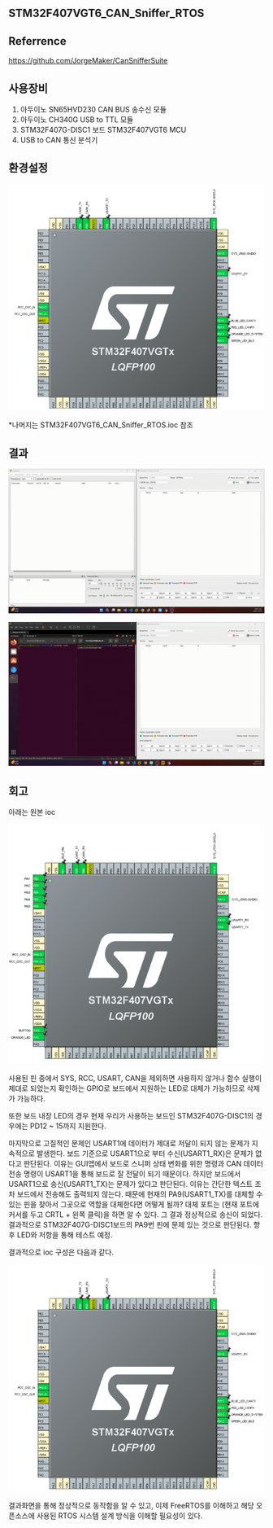 ## STM32F407VGT6_CAN_Sniffer_RTOS

## Referrence
https://github.com/JorgeMaker/CanSnifferSuite

## 사용장비
1. 아두이노 SN65HVD230 CAN BUS 송수신 모듈
2. 아두이노 CH340G USB to TTL 모듈
3. STM32F407G-DISC1 보드 STM32F407VGT6 MCU
4. USB to CAN 통신 분석기

## 환경설정
![capture1.png](capture1.png)

*나머지는 STM32F407VGT6_CAN_Sniffer_RTOS.ioc 참조

## 결과
![result1.png](result1.gif)

![result2.png](result2.gif)

## 회고
아래는 원본 ioc

![capture2.png](capture2.png)

사용된 핀 중에서 SYS, RCC, USART, CAN을 제외하면 사용하지 않거나 함수 실행이 제대로 되었는지 확인하는 GPIO로 보드에서 지원하는 LED로 대체가 가능하므로 삭제가 가능하다.

또한  보드 내장 LED의 경우 현재 우리가 사용하는 보드인 STM32F407G-DISC1의 경우에는 PD12 ~ 15까지 지원한다. 

마지막으로 고질적인 문제인 USART1에 데이터가 제대로 저달이 되지 않는 문제가 지속적으로 발생한다.  보드 기준으로 USART1으로 부터 수신(USART1_RX)은 문제가 없다고 판단된다. 이유는 GUI앱에서 보드로 스니퍼 상태 변화를 위한 명령과 CAN 데이터 전송 명령이 USART1을 통해 보드로 잘 전달이 되기 때문이다. 하지만 보드에서 USART1으로 송신(USART1_TX)는 문제가 있다고 판단된다. 이유는 간단한 텍스트 조차 보드에서 전송해도 출력되지 않는다.  때문에 현재의 PA9(USART1_TX)를 대체할 수 있는 핀을 찾아서 그곳으로 역할을 대체한다면 어떻게 될까? 대체 포트는 (현재 포트에 커서를 두고 CRTL + 왼쪽 클릭)을 하면 알 수 있다. 그 결과 정상적으로 송신이 되었다. 결과적으로 STM32F407G-DISC1보드의 PA9번 핀에 문제 있는 것으로 판단된다. 향후 LED와 저항을 통해 테스트 예정.

결과적으로 ioc 구성은 다음과 같다.

![capture1.png](capture1.png)

결과화면을 통해 정상적으로 동작함을 알 수 있고, 이제 FreeRTOS를 이해하고 해당 오픈소스에 사용된 RTOS 시스템 설계 방식을 이해할 필요성이 있다.
